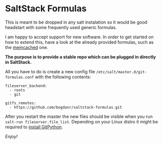SaltStack Formulas
==================

This is meant to be dropped in any salt instalation so it would be good headstart with some frequently used generic formulas.

I am happy to accept support for new software. In order to get started on how to extend this, have a look at the already provided formulas, such as the [memcached](https://github.com/bogdanr/saltstack-formulas/tree/master/memcached) one.

**The purpose is to provide a stable repo which can be plugged in directly in SaltStack.**

All you have to do is create a new config file `/etc/salt/master.d/git-formulas.conf` with the following contents:

```
fileserver_backend:
  - roots
  - git

gitfs_remotes:
  - https://github.com/bogdanr/saltstack-formulas.git
```

After you restart the master the new files should be visible when you run `salt-run fileserver.file_list`. Depending on your Linux distro it might be required to [install GitPython](https://docs.saltstack.com/en/latest/topics/tutorials/gitfs.html#id3).

*Enjoy!*

